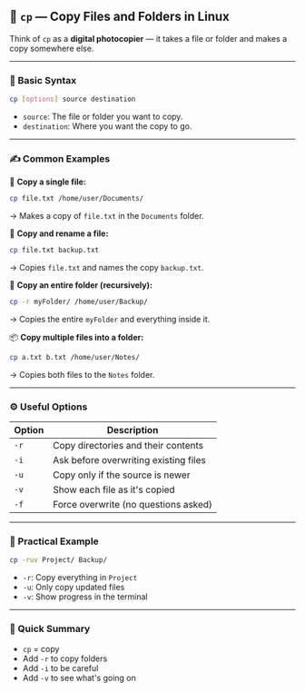  

## 🧾 `cp` — Copy Files and Folders in Linux

Think of `cp` as a **digital photocopier** — it takes a file or folder and makes a copy somewhere else.

---

### 🔧 Basic Syntax

```bash
cp [options] source destination
```

* `source`: The file or folder you want to copy.
* `destination`: Where you want the copy to go.

---

### ✍️ Common Examples

📄 **Copy a single file:**

```bash
cp file.txt /home/user/Documents/
```

→ Makes a copy of `file.txt` in the `Documents` folder.

📑 **Copy and rename a file:**

```bash
cp file.txt backup.txt
```

→ Copies `file.txt` and names the copy `backup.txt`.

📂 **Copy an entire folder (recursively):**

```bash
cp -r myFolder/ /home/user/Backup/
```

→ Copies the entire `myFolder` and everything inside it.

📦 **Copy multiple files into a folder:**

```bash
cp a.txt b.txt /home/user/Notes/
```

→ Copies both files to the `Notes` folder.

---

### ⚙️ Useful Options

| Option | Description                           |
| ------ | ------------------------------------- |
| `-r`   | Copy directories and their contents   |
| `-i`   | Ask before overwriting existing files |
| `-u`   | Copy only if the source is newer      |
| `-v`   | Show each file as it's copied         |
| `-f`   | Force overwrite (no questions asked)  |

---

### 🧪 Practical Example

```bash
cp -ruv Project/ Backup/
```

* `-r`: Copy everything in `Project`
* `-u`: Only copy updated files
* `-v`: Show progress in the terminal

---

### 🧠 Quick Summary

* `cp` = copy
* Add `-r` to copy folders
* Add `-i` to be careful
* Add `-v` to see what's going on